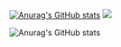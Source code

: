 [![Anurag's GitHub stats](https://github-readme-stats.vercel.app/api?username=keita170)](https://github.com/keita170/github-readme-stats)
<a href="https://github.com/keita170/github-readme-stats">
  <img src="https://github-readme-stats.vercel.app/api?username=keita170&show_icons=true&theme=cobalt" />
</a>

![Anurag's GitHub stats](https://github-readme-stats.vercel.app/api?username=keita170&show_icons=true&title_color=ffffff&icon_color=FFCD58&text_color=ffffff&bg_color=DEG,ba65fd,5aa5f8,00d8ee)
